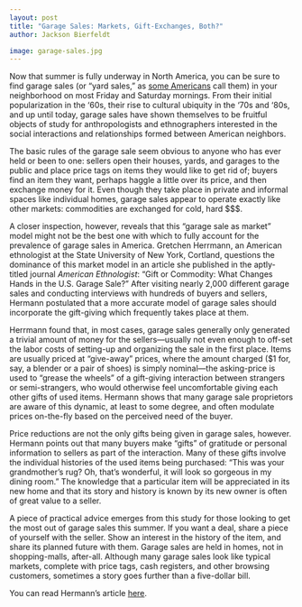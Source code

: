 ```yaml
---
layout: post
title: "Garage Sales: Markets, Gift-Exchanges, Both?"
author: Jackson Bierfeldt

image: garage-sales.jpg
---
```


Now that summer is fully underway in North America, you can be sure to find garage sales (or “yard sales,” as [some Americans](http://www.theblaze.com/wp-content/uploads/2013/06/yard-sale.jpg) call them) in your neighborhood on most Friday and Saturday mornings. From their initial popularization in the ‘60s, their rise to cultural ubiquity in the ‘70s and ‘80s, and up until today, garage sales have shown themselves to be fruitful objects of study for anthropologists and ethnographers interested in the social interactions and relationships formed between American neighbors.

The basic rules of the garage sale seem obvious to anyone who has ever held or been to one: sellers open their houses, yards, and garages to the public and place price tags on items they would like to get rid of; buyers find an item they want, perhaps haggle a little over its price, and then exchange money for it. Even though they take place in private and informal spaces like individual homes, garage sales appear to operate exactly like other markets: commodities are exchanged for cold, hard $$$.

A closer inspection, however, reveals that this “garage sale as market” model might not be the best one with which to fully account for the prevalence of garage sales in America. Gretchen Herrmann, an American ethnologist at the State University of New York, Cortland, questions the dominance of this market model in an article she published in the aptly-titled journal *American Ethnologist*: “Gift or Commodity: What Changes Hands in the U.S. Garage Sale?” After visiting nearly 2,000 different garage sales and conducting interviews with hundreds of buyers and sellers, Hermann postulated that a more accurate model of garage sales should incorporate the gift-giving which frequently takes place at them.

Herrmann found that, in most cases, garage sales generally only generated a trivial amount of money for the sellers—usually not even enough to off-set the labor costs of setting-up and organizing the sale in the first place. Items are usually priced at “give-away” prices, where the amount charged ($1 for, say, a blender or a pair of shoes) is simply nominal—the asking-price is used to “grease the wheels” of a gift-giving interaction between strangers or semi-strangers, who would otherwise feel uncomfortable giving each other gifts of used items. Hermann shows that many garage sale proprietors are aware of this dynamic, at least to some degree, and often modulate prices on-the-fly based on the perceived need of the buyer.

Price reductions are not the only gifts being given in garage sales, however. Hermann points out that many buyers make “gifts” of gratitude or personal information to sellers as part of the interaction. Many of these gifts involve the individual histories of the used items being purchased: “This was your grandmother’s rug? Oh, that’s wonderful, it will look so gorgeous in my dining room.” The knowledge that a particular item will be appreciated in its new home and that its story and history is known by its new owner is often of great value to a seller.

A piece of practical advice emerges from this study for those looking to get the most out of garage sales this summer. If you want a deal, share a piece of yourself with the seller. Show an interest in the history of the item, and share its planned future with them. Garage sales are held in homes, not in shopping-malls, after-all. Although many garage sales look like typical markets, complete with price tags, cash registers, and other browsing customers, sometimes a story goes further than a five-dollar bill.

You can read Hermann’s article [here](https://www.dropbox.com/s/mz0u919itikx2s1/garagesales.pdf?dl=1).
